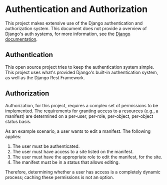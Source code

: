 # Authentication and Authorization

This project makes extensive use of the Django authentication and authorization system.
This document does not provide a overview of Django's auth systems, for more information,
see the [Django documentation](https://docs.djangoproject.com/en/5.0/topics/auth/).

## Authentication

This open source project tries to keep the authentication system simple.
This project uses what's provided Django's built-in authentication system, as well as the Django Rest Framework.

## Authorization

Authorization, for this project, requires a complex set of permissions to be implemented.
The requirements for granting access to a resources (e.g., a manifest) are determined on
a per-user, per-role, per-object, per-object status basis.

As an example scenario, a user wants to edit a manifest. The following applies:

1. The user must be authenticated.
2. The user must have access to a site listed on the manifest.
3. The user must have the appropriate role to edit the manifest, for the site.
4. The manifest must be in a status that allows editing.

Therefore, determining whether a user has access is a completely dynamic process; caching these
permissions is not an option.

